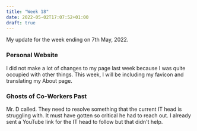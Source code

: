 ```yaml
---
title: "Week 18"
date: 2022-05-02T17:07:52+01:00
draft: true
---
```

My update for the week ending on 7th May, 2022.

### Personal Website
I did not make a lot of changes to my page last week because I was quite occupied with other things. This week, I will be including my favicon and translating my About page.

### Ghosts of Co-Workers Past
Mr. D called. They need to resolve something that the current IT head is struggling with. It must have gotten so critical he had to reach out. I already sent a YouTube link for the IT head to follow but that didn't help.

